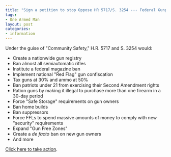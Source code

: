 ```yaml
---
title: "Sign a petition to stop Oppose HR 5717/S. 3254 --- Federal Gunpocalypse"
tags:
- One Armed Man
layout: post
categories:
- information
---
```


Under the guise of "Community Safety," H.R. 5717 and S. 3254 would:

- Create a nationwide gun registry
- Ban almost all semiautomatic rifles
- Institute a federal magazine ban
- Implement national "Red Flag" gun confiscation
- Tax guns at 30% and ammo at 50%
- Ban patriots under 21 from exercising their Second Amendment rights
- Ration guns by making it illegal to purchase more than one firearm in a 30-day period
- Force "Safe Storage" requirements on gun owners
- Ban home builds
- Ban suppressors
- Force FFLs to spend massive amounts of money to comply with new "security" requirements
- Expand "Gun Free Zones"
- Create a *de facto* ban on new gun owners
- And more

[Click here to take action](https://www.firearmspolicy.org/oppose-hr-5717-federal-gunpocalypse).